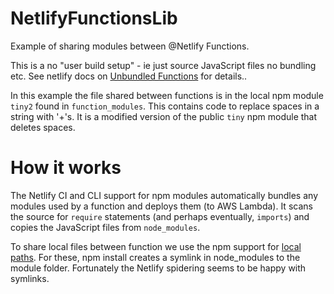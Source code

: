 # NetlifyFunctionsLib

Example of sharing modules between @Netlify Functions.

This is a no "user build setup" - ie just source JavaScript files no bundling etc.
See netlify docs on [Unbundled Functions](https://docs.netlify.com/functions/build-with-javascript/#unbundled-javascript-function-deploys) for details..

In this example the file shared between functions is in the local npm module `tiny2` found in `function_modules`. 
This contains code to replace spaces in a string with '+'s. It is a modified version of the public `tiny` npm module that deletes spaces. 

# How it works

The Netlify CI and CLI support for npm modules automatically bundles any modules used by a function and deploys them (to AWS Lambda). 
It scans the source for `require` statements (and perhaps eventually, `imports`) and copies the JavaScript files from `node_modules`.

To share local files between function we use the npm support for [local paths](https://docs.npmjs.com/cli/v7/configuring-npm/package-json#local-paths).
For these, npm install creates a symlink in node_modules to the module folder. Fortunately the Netlify spidering seems to be happy with symlinks.

